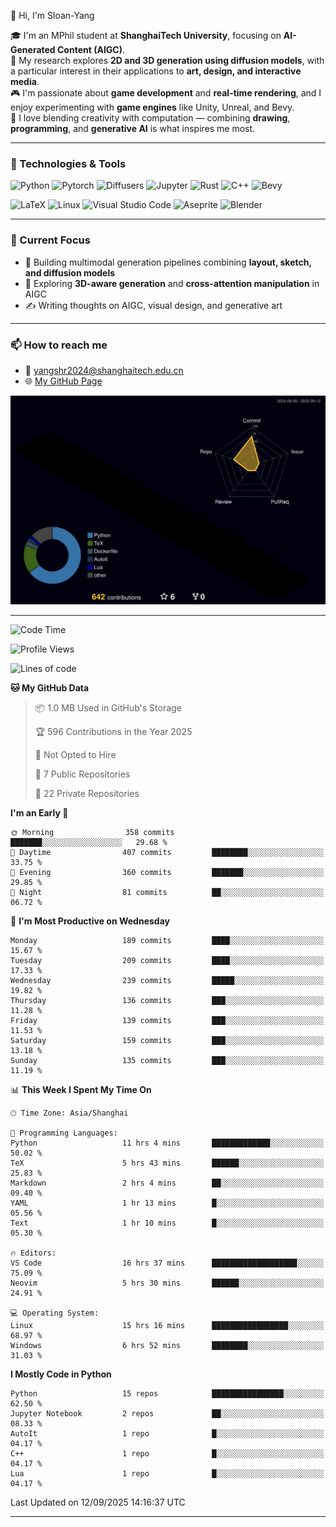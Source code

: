 👋 Hi, I'm Sloan-Yang

🎓 I'm an MPhil student at **ShanghaiTech University**, focusing on **AI-Generated Content (AIGC)**.  
🧠 My research explores **2D and 3D generation using diffusion models**, with a particular interest in their applications to **art, design, and interactive media**.  
🎮 I'm passionate about **game development** and **real-time rendering**, and I enjoy experimenting with **game engines** like Unity, Unreal, and Bevy.  
🎨 I love blending creativity with computation — combining **drawing**, **programming**, and **generative AI** is what inspires me most.

---

### 🧰 Technologies & Tools

![Python](https://img.shields.io/badge/python-%233776AB.svg?style=for-the-badge&logo=python&logoColor=white)
![Pytorch](https://img.shields.io/badge/pytorch-%23EE4C2C.svg?style=for-the-badge&logo=pytorch&logoColor=white)
![Diffusers](https://img.shields.io/badge/diffusers-HuggingFace-yellow?style=for-the-badge&logo=huggingface&logoColor=black)
![Jupyter](https://img.shields.io/badge/Jupyter-%23F37626.svg?style=for-the-badge&logo=Jupyter&logoColor=white)
![Rust](https://img.shields.io/badge/Rust-%23000000.svg?style=for-the-badge&logo=rust&logoColor=white)
![C++](https://img.shields.io/badge/C++-%2300599C.svg?style=for-the-badge&logo=c%2B%2B&logoColor=white)
![Bevy](https://img.shields.io/badge/Bevy-000000.svg?style=for-the-badge&logo=bevy&logoColor=white)

![LaTeX](https://img.shields.io/badge/LaTeX-47A141?style=for-the-badge&logo=latex&logoColor=white)
![Linux](https://img.shields.io/badge/Linux-FCC624?style=for-the-badge&logo=linux&logoColor=black)
![Visual Studio Code](https://img.shields.io/badge/VSCode-0078d7.svg?style=for-the-badge&logo=visual-studio-code&logoColor=white)
![Aseprite](https://img.shields.io/badge/Aseprite-FFFFFF?style=for-the-badge&logo=Aseprite&logoColor=%237D929E)
![Blender](https://img.shields.io/badge/Blender-F5792A?style=for-the-badge&logo=blender&logoColor=white)

---

### 🔭 Current Focus

- 🎨 Building multimodal generation pipelines combining **layout, sketch, and diffusion models**
- 🧪 Exploring **3D-aware generation** and **cross-attention manipulation** in AIGC
- ✍️ Writing thoughts on AIGC, visual design, and generative art

---

### 📫 How to reach me

- 📧 <a href="mailto:yangshr2024@shanghaitech.edu.cn">yangshr2024@shanghaitech.edu.cn</a>
- 🌐 [My GitHub Page](https://sloan-yang.github.io)  



![3D Profile](https://raw.githubusercontent.com/Sloan-Yang/Sloan-Yang/main/profile-3d-contrib/profile-night-rainbow.svg)

---


<!--START_SECTION:waka-->
![Code Time](http://img.shields.io/badge/Code%20Time-536%20hrs%2042%20mins-blue)

![Profile Views](http://img.shields.io/badge/Profile%20Views-1-blue)

![Lines of code](https://img.shields.io/badge/From%20Hello%20World%20I%27ve%20Written-2.1%20million%20lines%20of%20code-blue)

**🐱 My GitHub Data** 

> 📦 1.0 MB Used in GitHub's Storage 
 > 
> 🏆 596 Contributions in the Year 2025
 > 
> 🚫 Not Opted to Hire
 > 
> 📜 7 Public Repositories 
 > 
> 🔑 22 Private Repositories 
 > 
**I'm an Early 🐤** 

```text
🌞 Morning                358 commits         ███████░░░░░░░░░░░░░░░░░░   29.68 % 
🌆 Daytime                407 commits         ████████░░░░░░░░░░░░░░░░░   33.75 % 
🌃 Evening                360 commits         ███████░░░░░░░░░░░░░░░░░░   29.85 % 
🌙 Night                  81 commits          ██░░░░░░░░░░░░░░░░░░░░░░░   06.72 % 
```
📅 **I'm Most Productive on Wednesday** 

```text
Monday                   189 commits         ████░░░░░░░░░░░░░░░░░░░░░   15.67 % 
Tuesday                  209 commits         ████░░░░░░░░░░░░░░░░░░░░░   17.33 % 
Wednesday                239 commits         █████░░░░░░░░░░░░░░░░░░░░   19.82 % 
Thursday                 136 commits         ███░░░░░░░░░░░░░░░░░░░░░░   11.28 % 
Friday                   139 commits         ███░░░░░░░░░░░░░░░░░░░░░░   11.53 % 
Saturday                 159 commits         ███░░░░░░░░░░░░░░░░░░░░░░   13.18 % 
Sunday                   135 commits         ███░░░░░░░░░░░░░░░░░░░░░░   11.19 % 
```


📊 **This Week I Spent My Time On** 

```text
🕑︎ Time Zone: Asia/Shanghai

💬 Programming Languages: 
Python                   11 hrs 4 mins       █████████████░░░░░░░░░░░░   50.02 % 
TeX                      5 hrs 43 mins       ██████░░░░░░░░░░░░░░░░░░░   25.83 % 
Markdown                 2 hrs 4 mins        ██░░░░░░░░░░░░░░░░░░░░░░░   09.40 % 
YAML                     1 hr 13 mins        █░░░░░░░░░░░░░░░░░░░░░░░░   05.56 % 
Text                     1 hr 10 mins        █░░░░░░░░░░░░░░░░░░░░░░░░   05.30 % 

🔥 Editors: 
VS Code                  16 hrs 37 mins      ███████████████████░░░░░░   75.09 % 
Neovim                   5 hrs 30 mins       ██████░░░░░░░░░░░░░░░░░░░   24.91 % 

💻 Operating System: 
Linux                    15 hrs 16 mins      █████████████████░░░░░░░░   68.97 % 
Windows                  6 hrs 52 mins       ████████░░░░░░░░░░░░░░░░░   31.03 % 
```

**I Mostly Code in Python** 

```text
Python                   15 repos            ████████████████░░░░░░░░░   62.50 % 
Jupyter Notebook         2 repos             ██░░░░░░░░░░░░░░░░░░░░░░░   08.33 % 
AutoIt                   1 repo              █░░░░░░░░░░░░░░░░░░░░░░░░   04.17 % 
C++                      1 repo              █░░░░░░░░░░░░░░░░░░░░░░░░   04.17 % 
Lua                      1 repo              █░░░░░░░░░░░░░░░░░░░░░░░░   04.17 % 
```




 Last Updated on 12/09/2025 14:16:37 UTC
<!--END_SECTION:waka-->

---





